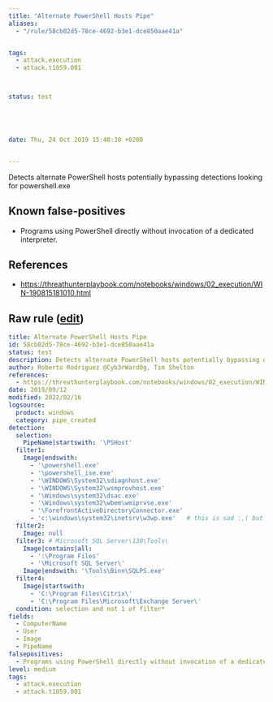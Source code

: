 ```yaml
---
title: "Alternate PowerShell Hosts Pipe"
aliases:
  - "/rule/58cb02d5-78ce-4692-b3e1-dce850aae41a"


tags:
  - attack.execution
  - attack.t1059.001



status: test





date: Thu, 24 Oct 2019 15:48:38 +0200


---
```


Detects alternate PowerShell hosts potentially bypassing detections looking for powershell.exe

<!--more-->


## Known false-positives

* Programs using PowerShell directly without invocation of a dedicated interpreter.



## References

* https://threathunterplaybook.com/notebooks/windows/02_execution/WIN-190815181010.html


## Raw rule ([edit](https://github.com/SigmaHQ/sigma/edit/master/rules/windows/pipe_created/pipe_created_alternate_powershell_hosts_pipe.yml))
```yaml
title: Alternate PowerShell Hosts Pipe
id: 58cb02d5-78ce-4692-b3e1-dce850aae41a
status: test
description: Detects alternate PowerShell hosts potentially bypassing detections looking for powershell.exe
author: Roberto Rodriguez @Cyb3rWard0g, Tim Shelton
references:
  - https://threathunterplaybook.com/notebooks/windows/02_execution/WIN-190815181010.html
date: 2019/09/12
modified: 2022/02/16
logsource:
  product: windows
  category: pipe_created
detection:
  selection:
    PipeName|startswith: '\PSHost'
  filter1:
    Image|endswith:
      - '\powershell.exe'
      - '\powershell_ise.exe'
      - '\WINDOWS\System32\sdiagnhost.exe'
      - '\WINDOWS\System32\wsmprovhost.exe'
      - '\Windows\system32\dsac.exe'
      - '\Windows\system32\wbem\wmiprvse.exe'
      - '\ForefrontActiveDirectoryConnector.exe'
      - 'c:\windows\system32\inetsrv\w3wp.exe'   # this is sad :,( but it triggers FPs on Exchange servers
  filter2:
    Image: null
  filter3: # Microsoft SQL Server\130\Tools\
    Image|contains|all:
      - ':\Program Files'
      - '\Microsoft SQL Server\'
    Image|endswith: '\Tools\Binn\SQLPS.exe'
  filter4:
    Image|startswith: 
      - 'C:\Program Files\Citrix\'
      - 'C:\Program Files\Microsoft\Exchange Server\'
  condition: selection and not 1 of filter*
fields:
  - ComputerName
  - User
  - Image
  - PipeName
falsepositives:
  - Programs using PowerShell directly without invocation of a dedicated interpreter.
level: medium
tags:
  - attack.execution
  - attack.t1059.001

```
